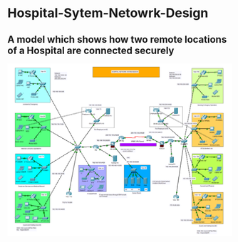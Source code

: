 # Hospital-Sytem-Netowrk-Design
## A model which shows how two remote locations of a Hospital are connected securely

![Screenshot](https://github.com/adnan832/Hospital-Sytem-Netowrk-Design/blob/main/Main%20Diagram.png?raw=true)
